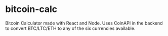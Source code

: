 # bitcoin-calc
Bitcoin Calculator made with React and Node. Uses CoinAPI in the backend to convert BTC/LTC/ETH to any of the six currencies available.
